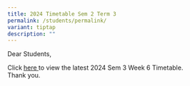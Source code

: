 ```yaml
---
title: 2024 Timetable Sem 2 Term 3
permalink: /students/permalink/
variant: tiptap
description: ""
---
```

<p>Dear Students,</p>
<p>Click<strong> </strong><a href="/files/T4W6_Timetable__Class_.pdf" rel="noopener nofollow" target="_blank">here </a>to
view the latest 2024 Sem 3 Week 6 Timetable.
<br>Thank you.</p>